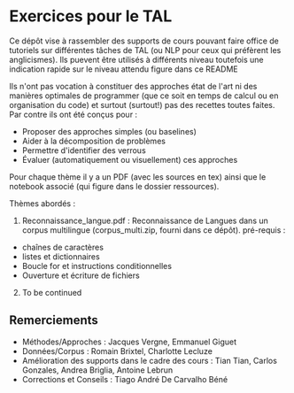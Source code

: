 # Exercices pour le TAL 

Ce dépôt vise à rassembler des supports de cours pouvant faire office de tutoriels sur différentes tâches de TAL (ou NLP pour ceux qui préfèrent les anglicismes). Ils puevent être utilisés à différents niveau toutefois une indication rapide sur le niveau attendu figure dans ce README

Ils n'ont pas vocation à constituer des approches état de l'art ni des manières optimales de programmer (que ce soit en temps de calcul ou en organisation du code) et surtout (surtout!) pas des recettes toutes faites. Par contre ils ont été conçus pour :

- Proposer des approches simples (ou baselines)
- Aider à la décomposition de problèmes
- Permettre d'identifier des verrous
- Évaluer (automatiquement ou visuellement) ces approches


Pour chaque thème il y a un PDF (avec les sources en tex) ainsi que le notebook associé (qui figure dans le dossier ressources).

Thèmes abordés :

1. Reconnaissance_langue.pdf : Reconnaissance de Langues dans un corpus multilingue (corpus_multi.zip, fourni dans ce dépôt). pré-requis :
 - chaînes de caractères
 - listes et dictionnaires
 - Boucle for et instructions conditionnelles
 - Ouverture et écriture de fichiers
2. To be continued

## Remerciements

- Méthodes/Approches : Jacques Vergne, Emmanuel Giguet
- Données/Corpus : Romain Brixtel, Charlotte Lecluze
- Amélioration des supports dans le cadre des cours : Tian Tian, Carlos Gonzales, Andrea Briglia, Antoine Lebrun
- Corrections et Conseils : Tiago André De Carvalho Béné 


